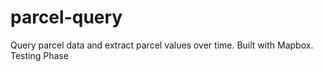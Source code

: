 # parcel-query
Query parcel data and extract parcel values over time. Built with Mapbox. Testing Phase
